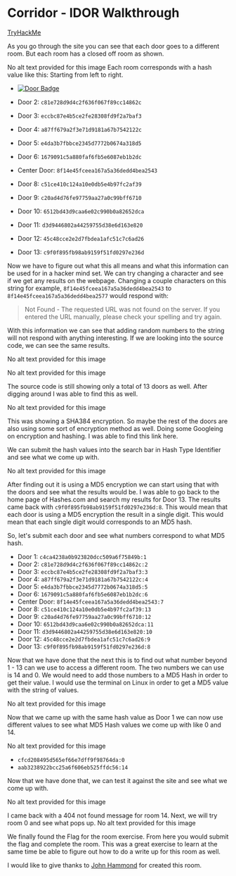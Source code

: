 # Corridor - IDOR Walkthrough
[TryHackMe](https://tryhackme.com/room/corridor)

As you go through the site you can see that each door goes to a different room. But each room has a closed off room as shown.

No alt text provided for this image
Each room corresponds with a hash value like this: Starting from left to right.

 - [![Door Badge](https://img.shields.io/badge/Door_1:-c4ca4238a0b923820dcc509a6f75849b-blue)](https://shields.io/)

 - Door 2: `c81e728d9d4c2f636f067f89cc14862c`
 - Door 3: `eccbc87e4b5ce2fe28308fd9f2a7baf3`
 - Door 4: `a87ff679a2f3e71d9181a67b7542122c`
 - Door 5: `e4da3b7fbbce2345d7772b0674a318d5`
 - Door 6: `1679091c5a880faf6fb5e6087eb1b2dc`
 - Center Door: `8f14e45fceea167a5a36dedd4bea2543`
 - Door 8: `c51ce410c124a10e0db5e4b97fc2af39`
 - Door 9: `c20ad4d76fe97759aa27a0c99bff6710`
 - Door 10: `6512bd43d9caa6e02c990b0a82652dca`
 - Door 11: `d3d9446802a44259755d38e6d163e820`
 - Door 12: `45c48cce2e2d7fbdea1afc51c7c6ad26`
 - Door 13: `c9f0f895fb98ab9159f51fd0297e236d`

Now we have to figure out what this all means and what this information can be used for in a hacker mind set. We can try changing a character and see if we get any results on the webpage. Changing a couple characters on this string for example, `8f14e45fceea167a5a36dedd4bea2543` to `8f14e45fceea167a5a36dedd4bea2577` would respond with:

> Not Found - The requested URL was not found on the server. If you entered the URL manually, please check your spelling and try again. 

With this information we can see that adding random numbers to the string will not respond with anything interesting. If we are looking into the source code, we can see the same results.

No alt text provided for this image

No alt text provided for this image

The source code is still showing only a total of 13 doors as well. After digging around I was able to find this as well.

No alt text provided for this image

This was showing a SHA384 encryption. So maybe the rest of the doors are also using some sort of encryption method as well. Doing some Googleing on encryption and hashing. I was able to find this link here.

We can submit the hash values into the search bar in Hash Type Identifier and see what we come up with.

No alt text provided for this image

After finding out it is using a MD5 encryption we can start using that with the doors and see what the results would be. I was able to go back to the home page of Hashes.com and search my results for Door 13. The results came back with `c9f0f895fb98ab9159f51fd0297e236d:8`. This would mean that each door is using a MD5 encryption the result in a single digit. This would mean that each single digit would corresponds to an MD5 hash.

So, let's submit each door and see what numbers correspond to what MD5 hash.
 - Door 1: `c4ca4238a0b923820dcc509a6f75849b:1`
 - Door 2: `c81e728d9d4c2f636f067f89cc14862c:2`
 - Door 3: `eccbc87e4b5ce2fe28308fd9f2a7baf3:3`
 - Door 4: `a87ff679a2f3e71d9181a67b7542122c:4`
 - Door 5: `e4da3b7fbbce2345d7772b0674a318d5:5`
 - Door 6: `1679091c5a880faf6fb5e6087eb1b2dc:6`
 - Center Door: `8f14e45fceea167a5a36dedd4bea2543:7`
 - Door 8: `c51ce410c124a10e0db5e4b97fc2af39:13`
 - Door 9: `c20ad4d76fe97759aa27a0c99bff6710:12`
 - Door 10: `6512bd43d9caa6e02c990b0a82652dca:11`
 - Door 11: `d3d9446802a44259755d38e6d163e820:10`
 - Door 12: `45c48cce2e2d7fbdea1afc51c7c6ad26:9`
 - Door 13: `c9f0f895fb98ab9159f51fd0297e236d:8`

Now that we have done that the next this is to find out what number beyond 1 - 13 can we use to access a different room. The two numbers we can use is 14 and 0. We would need to add those numbers to a MD5 Hash in order to get their value. I would use the terminal on Linux in order to get a MD5 value with the string of values.

No alt text provided for this image

Now that we came up with the same hash value as Door 1 we can now use different values to see what MD5 Hash values we come up with like 0 and 14.

No alt text provided for this image

 - `cfcd208495d565ef66e7dff9f98764da:0`
 - `aab3238922bcc25a6f606eb525ffdc56:14`

Now that we have done that, we can test it against the site and see what we come up with.

No alt text provided for this image

I came back with a 404 not found message for room 14. Next, we will try room 0 and see what pops up.
No alt text provided for this image

We finally found the Flag for the room exercise. From here you would submit the flag and complete the room. This was a great exercise to learn at the same time be able to figure out how to do a write up for this room as well.

I would like to give thanks to [John Hammond](https://www.linkedin.com/in/johnhammond010/) for created this room.
